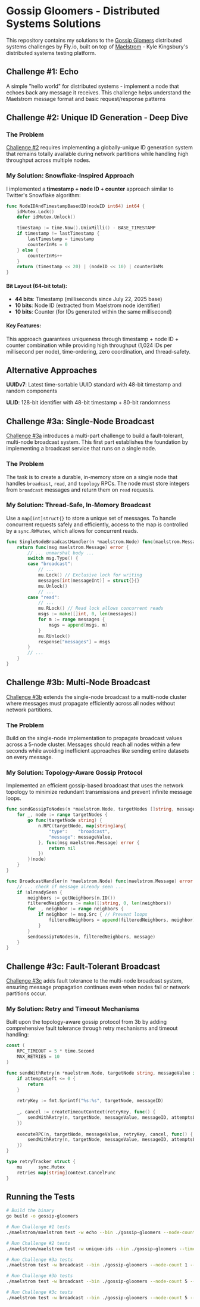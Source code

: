 # Gossip Gloomers - Distributed Systems Solutions

This repository contains my solutions to the [Gossip Glomers](https://fly.io/dist-sys/) distributed systems challenges by Fly.io, built on top of [Maelstrom](https://github.com/jepsen-io/maelstrom) - Kyle Kingsbury's distributed systems testing platform.


## Challenge #1: Echo

A simple "hello world" for distributed systems - implement a node that echoes back any message it receives. This challenge helps understand the Maelstrom message format and basic request/response patterns

## Challenge #2: Unique ID Generation - Deep Dive

### The Problem

[Challenge #2](https://fly.io/dist-sys/2/) requires implementing a globally-unique ID generation system that remains totally available during network partitions while handling high throughput across multiple nodes.

### My Solution: Snowflake-Inspired Approach

I implemented a **timestamp + node ID + counter** approach similar to Twitter's Snowflake algorithm:

```go
func NodeIDAndTimestampBasedID(nodeID int64) int64 {
    idMutex.Lock()
    defer idMutex.Unlock()

    timestamp := time.Now().UnixMilli() - BASE_TIMESTAMP
    if timestamp != lastTimestamp {
        lastTimestamp = timestamp
        counterInMs = 0
    } else {
        counterInMs++
    }
    return (timestamp << 20) | (nodeID << 10) | counterInMs
}
```

#### Bit Layout (64-bit total):
- **44 bits**: Timestamp (milliseconds since July 22, 2025 base)
- **10 bits**: Node ID (extracted from Maelstrom node identifier)
- **10 bits**: Counter (for IDs generated within the same millisecond)

#### Key Features:
This approach guarantees uniqueness through timestamp + node ID + counter combination while providing high throughput (1,024 IDs per millisecond per node), time-ordering, zero coordination, and thread-safety.

## Alternative Approaches

**UUIDv7**: Latest time-sortable UUID standard with 48-bit timestamp and random components

**ULID**: 128-bit identifier with 48-bit timestamp + 80-bit randomness


## Challenge #3a: Single-Node Broadcast

[Challenge #3a](https://fly.io/dist-sys/3a/) introduces a multi-part challenge to build a fault-tolerant, multi-node broadcast system. This first part establishes the foundation by implementing a broadcast service that runs on a single node.

### The Problem

The task is to create a durable, in-memory store on a single node that handles `broadcast`, `read`, and `topology` RPCs. The node must store integers from `broadcast` messages and return them on `read` requests.

### My Solution: Thread-Safe, In-Memory Broadcast

Use a `map[int]struct{}` to store a unique set of messages. To handle concurrent requests safely and efficiently, access to the map is controlled by a `sync.RWMutex`, which allows for concurrent reads.

```go
func SingleNodeBroadcastHandler(n *maelstrom.Node) func(maelstrom.Message) error {
	return func(msg maelstrom.Message) error {
		// ... unmarshal body ...
		switch msg.Type() {
		case "broadcast":
			// ...
			mu.Lock() // Exclusive lock for writing
			messages[int(messageInt)] = struct{}{}
			mu.Unlock()
			// ...
		case "read":
			// ...
			mu.RLock() // Read lock allows concurrent reads
			msgs := make([]int, 0, len(messages))
			for m := range messages {
				msgs = append(msgs, m)
			}
			mu.RUnlock()
			response["messages"] = msgs
		}
		// ...
	}
}
```

## Challenge #3b: Multi-Node Broadcast

[Challenge #3b](https://fly.io/dist-sys/3b/) extends the single-node broadcast to a multi-node cluster where messages must propagate efficiently across all nodes without network partitions.

### The Problem

Build on the single-node implementation to propagate broadcast values across a 5-node cluster. Messages should reach all nodes within a few seconds while avoiding inefficient approaches like sending entire datasets on every message.

### My Solution: Topology-Aware Gossip Protocol

Implemented an efficient gossip-based broadcast that uses the network topology to minimize redundant transmissions and prevent infinite message loops.

```go
func sendGossipToNodes(n *maelstrom.Node, targetNodes []string, messageValue interface{}) {
	for _, node := range targetNodes {
		go func(targetNode string) {
			n.RPC(targetNode, map[string]any{
				"type":    "broadcast", 
				"message": messageValue,
			}, func(msg maelstrom.Message) error {
				return nil
			})
		}(node)
	}
}

func BroadcastHandler(n *maelstrom.Node) func(maelstrom.Message) error {
	// ... check if message already seen ...
	if !alreadySeen {
		neighbors := getNeighbors(n.ID())
		filteredNeighbors := make([]string, 0, len(neighbors))
		for _, neighbor := range neighbors {
			if neighbor != msg.Src { // Prevent loops
				filteredNeighbors = append(filteredNeighbors, neighbor)
			}
		}
		sendGossipToNodes(n, filteredNeighbors, message)
	}
}
```



## Challenge #3c: Fault-Tolerant Broadcast

[Challenge #3c](https://fly.io/dist-sys/3c/) adds fault tolerance to the multi-node broadcast system, ensuring message propagation continues even when nodes fail or network partitions occur.

### My Solution: Retry and Timeout Mechanisms

Built upon the topology-aware gossip protocol from 3b by adding comprehensive fault tolerance through retry mechanisms and timeout handling:

```go
const (
    RPC_TIMEOUT = 5 * time.Second
    MAX_RETRIES = 10
)

func sendWithRetry(n *maelstrom.Node, targetNode string, messageValue interface{}, messageID string, attemptsLeft int) {
    if attemptsLeft <= 0 {
        return
    }
    
    retryKey := fmt.Sprintf("%s:%s", targetNode, messageID)
    
    _, cancel := createTimeoutContext(retryKey, func() {
        sendWithRetry(n, targetNode, messageValue, messageID, attemptsLeft-1)
    })
    
    executeRPC(n, targetNode, messageValue, retryKey, cancel, func() {
        sendWithRetry(n, targetNode, messageValue, messageID, attemptsLeft-1)
    })
}

type retryTracker struct {
    mu      sync.Mutex
    retries map[string]context.CancelFunc
}
```
## Running the Tests

```bash
# Build the binary
go build -o gossip-gloomers

# Run Challenge #1 tests
./maelstrom/maelstrom test -w echo --bin ./gossip-gloomers --node-count 1 --time-limit 10

# Run Challenge #2 tests
./maelstrom/maelstrom test -w unique-ids --bin ./gossip-gloomers --time-limit 30 --rate 1000 --node-count 3 --availability total --nemesis partition

# Run Challenge #3a tests
./maelstrom test -w broadcast --bin ./gossip-gloomers --node-count 1 --time-limit 20 --rate 10

# Run Challenge #3b tests
./maelstrom test -w broadcast --bin ./gossip-gloomers --node-count 5 --time-limit 20 --rate 10

# Run Challenge #3c tests
./maelstrom test -w broadcast --bin ./gossip-gloomers --node-count 5 --time-limit 20 --rate 10 --nemesis partition
```
